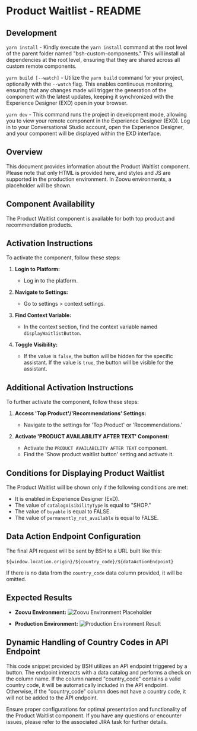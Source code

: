 # Product Waitlist - README

## Development

`yarn install` - Kindly execute the `yarn install` command at the root level of the parent folder named "bsh-custom-components." This will install all dependencies at the root level, ensuring that they are shared across all custom remote components.

`yarn build [--watch]` - Utilize the `yarn build` command for your project, optionally with the `--watch` flag. This enables continuous monitoring, ensuring that any changes made will trigger the generation of the component with the latest updates, keeping it synchronized with the Experience Designer (EXD) open in your browser.

`yarn dev` - This command runs the project in development mode, allowing you to view your remote component in the Experience Designer (EXD). Log in to your Conversational Studio account, open the Experience Designer, and your component will be displayed within the EXD interface.

## Overview

This document provides information about the Product Waitlist component. Please note that only HTML is provided here, and styles and JS are supported in the production environment. In Zoovu environments, a placeholder will be shown.

## Component Availability

The Product Waitlist component is available for both top product and recommendation products.

## Activation Instructions

To activate the component, follow these steps:

1. **Login to Platform:**
   - Log in to the platform.

2. **Navigate to Settings:**
   - Go to settings > context settings.

3. **Find Context Variable:**
   - In the context section, find the context variable named `displayWaitlistButton`.
   
4. **Toggle Visibility:**
   - If the value is `false`, the button will be hidden for the specific assistant. If the value is `true`, the button will be visible for the assistant.

## Additional Activation Instructions

To further activate the component, follow these steps:

1. **Access 'Top Product'/'Recommendations' Settings:**
   - Navigate to the settings for 'Top Product' or 'Recommendations.'

2. **Activate 'PRODUCT AVAILABILITY AFTER TEXT' Component:**
   - Activate the `PRODUCT AVAILABILITY AFTER TEXT` component.
   - Find the 'Show product waitlist button' setting and activate it.

## Conditions for Displaying Product Waitlist

The Product Waitlist will be shown only if the following conditions are met:

- It is enabled in Experience Designer (ExD).
- The value of `catalogVisibilityType` is equal to "SHOP."
- The value of `buyable` is equal to FALSE.
- The value of `permanently_not_available` is equal to FALSE.

## Data Action Endpoint Configuration

The final API request will be sent by BSH to a URL built like this:

`${window.location.origin}/${country_code}/${dataActionEndpoint}`

If there is no data from the `country_code` data column provided, it will be omitted.

## Expected Results

- **Zoovu Environment:**
  ![Zoovu Environment Placeholder](zoovu_environment_placeholder.png)

- **Production Environment:**
  ![Production Environment Result](production_environment_result.png)

## Dynamic Handling of Country Codes in API Endpoint

This code snippet provided by BSH utilizes an API endpoint triggered by a button. The endpoint interacts with a data catalog and performs a check on the column name. If the column named "country_code" contains a valid country code, it will be automatically included in the API endpoint. Otherwise, if the "country_code" column does not have a country code, it will not be added to the API endpoint.

Ensure proper configurations for optimal presentation and functionality of the Product Waitlist component. If you have any questions or encounter issues, please refer to the associated JIRA task for further details.